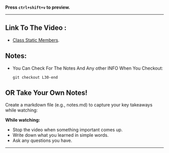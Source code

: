 **Press `ctrl+shift+v` to preview.**

---

## Link To The Video :

- [Class Static Members](https://www.youtube.com/watch?v=mFnCSvduc8M&list=PLDoPjvoNmBAy532K9M_fjiAmrJ0gkCyLJ&index=30).

## Notes:

- You Can Check For The Notes And Any other INFO When You Checkout:

  ```git
  git checkout L30-end
  ```

## OR Take Your Own Notes!

Create a markdown file (e.g., notes.md) to capture your key takeaways while watching:

**While watching:**

- Stop the video when something important comes up.
- Write down what you learned in simple words.
- Ask any questions you have.

---